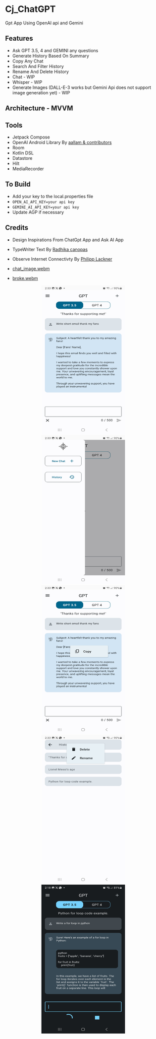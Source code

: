 # Cj_ChatGPT
Gpt App Using OpenAI api and Gemini

## Features
* Ask GPT 3.5, 4 and GEMINI any questions
* Generate History Based On Summary
* Copy Any Chat
* Search And Filter History
* Rename And Delete History
* Chat - WIP
* Whisper - WIP
* Generate Images (DALL-E-3 works but Gemini Api does not support image generation yet) - WIP

## Architecture - MVVM
## Tools
* Jetpack Compose
* OpenAI Android Library By [aallam & contributors](https://github.com/aallam/openai-kotlin)
* Room
* Kotlin DSL
* Datastore
* Hilt
* MediaRecorder

## To Build
* Add your key to the local.properties file
* `OPEN_AI_API_KEY=your api key`
* `GEMINI_AI_API_KEY=your api key`
* Update AGP if necessary

## Credits
* Design Inspirations From ChatGpt App and Ask AI App
* TypeWriter Text By [Radhika canopas](https://github.com/cp-radhika-s/TypeWriter_Jetpackcompose/tree/main)
* Observe Internet Connectivty By [Philipp Lackner](https://github.com/philipplackner/ObserveConnectivity/blob/master/app/src/main/java/com/plcoding/observeconnectivity/)


* [chat_image.webm](https://github.com/Cj-Rodriguez101/Cj_ChatGPT/assets/56259892/047d7ca7-27bc-4f85-84a2-c9c043c0887d)
* [broke.webm](https://github.com/Cj-Rodriguez101/Cj_ChatGPT/assets/56259892/ebb99a98-244c-40ff-9df9-ed6d1698129e)




<p align="center"
float="center">
<img src="https://github.com/Cj-Rodriguez101/Cj_ChatGPT/blob/master/screenshots/Screenshot_20230822_023321_Cj%20ChatGPT.jpg" width="270" height="480"/>
<img src="https://github.com/Cj-Rodriguez101/Cj_ChatGPT/blob/master/screenshots/Screenshot_20230822_023305_Cj%20ChatGPT.jpg" width="270" height="480"/>
<img src="https://github.com/Cj-Rodriguez101/Cj_ChatGPT/blob/master/screenshots/Screenshot_20230822_023346_Cj%20ChatGPT.jpg" width="270" height="480"/>
<img src="https://github.com/Cj-Rodriguez101/Cj_ChatGPT/blob/master/screenshots/Screenshot_20230822_023352_Cj%20ChatGPT.jpg" width="270" height="480"/>
<img src="https://github.com/Cj-Rodriguez101/Cj_ChatGPT/blob/master/screenshots/Screenshot_20230822_021800_Cj%20ChatGPT.jpg" width="270" height="480"/>
</p>
